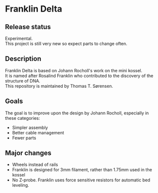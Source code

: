 <h1>Franklin Delta</h1>

<h2>Release status</h2>

<p>Experimental.
<br/>This project is still very new so expect parts to change often. </p>

<h2>Description</h2>
<p>Franklin Delta is based on Johann Rocholl's work on the mini kossel.
<br/>It is named after Rosalind Franklin who contributed to the discovery of the structure of DNA.
<br/>This repository is maintained by Thomas T. Sørensen.</p>

<h2>Goals</h2>
<p>The goal is to improve upon the design by Johann Rocholl, especially in these categories: </p>
<ul>
<li>Simpler assembly</li>
<li>Better cable management</li>
<li>Fewer parts</li>
</ul>

<h2>Major changes</h2>
<ul>
<li>Wheels instead of rails</li>
<li>Franklin is designed for 3mm filament, rather than 1.75mm used in the kossel</li>
<li>No Z-probe. Franklin uses force sensitive resistors for automatic bed leveling.</li>
</ul>
